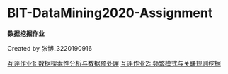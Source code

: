 # BIT-DataMining2020-Assignment

**数据挖掘作业**

Created by 张博_3220190916


[互评作业1: 数据探索性分析与数据预处理](./BIT-DM2-A1)
[互评作业2: 频繁模式与关联规则挖掘](./BIT-DM-A2)
